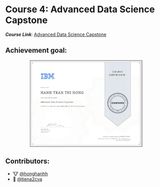 # Course 4: Advanced Data Science Capstone

**_Course Link_**: [Advanced Data Science Capstone](https://www.coursera.org/learn/advanced-data-science-capstone)

## Achievement goal:
<p align="center">
    <img src="../Badges/Advanced-Data-Science-Capstone.png" width="70%" height="50%" title="Badge 4" >
</p>

## Contributors:

- 🐮 [@honghanhh](https://github.com/honghanhh)
- 🐔 [@tiena2cva](https://github.com/tiena2cva)
